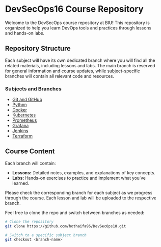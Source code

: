 # DevSecOps16 Course Repository

Welcome to the DevSecOps course repository at BIU! This repository is organized to help you learn DevOps tools 
and practices through lessons and hands-on labs.

## Repository Structure

Each subject will have its own dedicated branch where you will find all the related materials, including lessons 
and labs. The main branch is reserved for general information and course updates, while subject-specific branches 
will contain all relevant code and resources.

### Subjects and Branches
- [Git and GitHub](https://github.com/hothaifa96/DevSecOps18/tree/git)
- [Python](https://github.com/hothaifa96/DevSecOps18/tree/python)
- [Docker](https://github.com/hothaifa96/DevSecOps18/tree/docker)
- [Kubernetes](https://github.com/hothaifa96/DevSecOps18/tree/kubernetes)
- [Prometheus](https://github.com/hothaifa96/DevSecOps18/tree/prometheus)
- [Grafana](https://github.com/hothaifa96/DevSecOps18/tree/grafana)
- [Jenkins](https://github.com/hothaifa96/DevSecOps18/tree/jenkins)
- [Terraform](https://github.com/hothaifa96/DevSecOps18/tree/terraform)

## Course Content

Each branch will contain:

- **Lessons:** Detailed notes, examples, and explanations of key concepts.
- **Labs:** Hands-on exercises to practice and implement what you've learned.

Please check the corresponding branch for each subject as we progress through the course. Each lesson and lab 
will be uploaded to the respective branch.

Feel free to clone the repo and switch between branches as needed:

```bash
# Clone the repository
git clone https://github.com/hothaifa96/DevSecOps18.git

# Switch to a specific subject branch
git checkout <branch-name>
```

